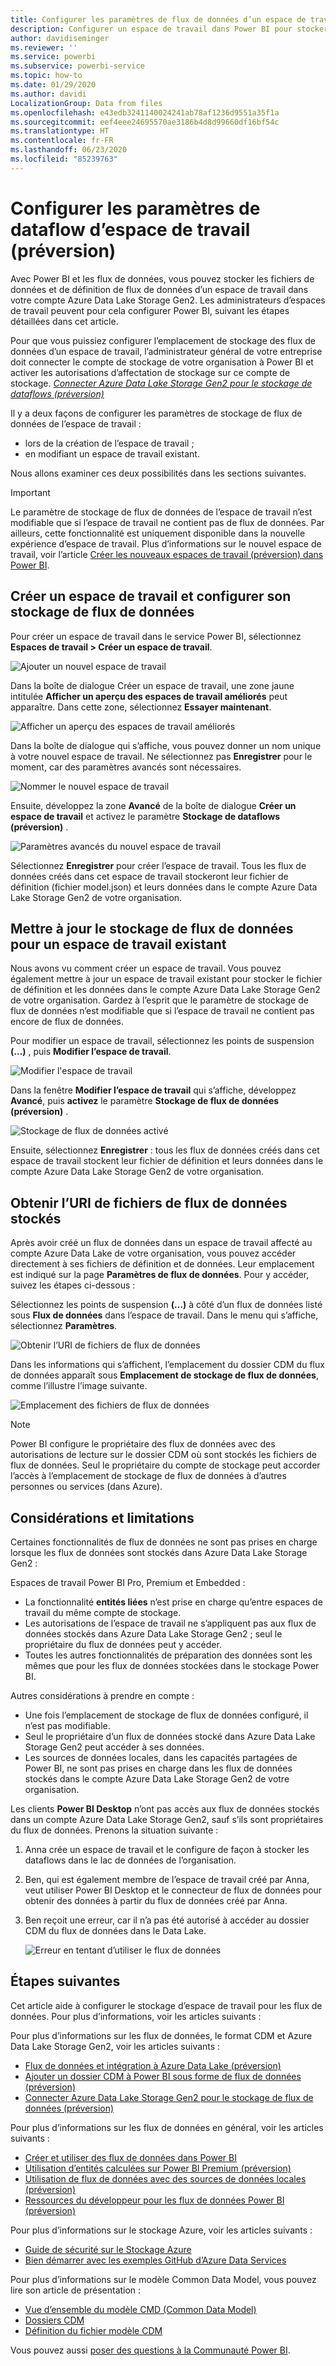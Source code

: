 ```yaml
---
title: Configurer les paramètres de flux de données d’un espace de travail
description: Configurer un espace de travail dans Power BI pour stocker ses fichiers de données et de définition de dataflow dans Azure Data Lake Storage Gen2
author: davidiseminger
ms.reviewer: ''
ms.service: powerbi
ms.subservice: powerbi-service
ms.topic: how-to
ms.date: 01/29/2020
ms.author: davidi
LocalizationGroup: Data from files
ms.openlocfilehash: e43edb3241140024241ab78af1236d9551a35f1a
ms.sourcegitcommit: eef4eee24695570ae3186b4d8d99660df16bf54c
ms.translationtype: HT
ms.contentlocale: fr-FR
ms.lasthandoff: 06/23/2020
ms.locfileid: "85239763"
---
```

# <a name="configure-workspace-dataflow-settings-preview"></a>Configurer les paramètres de dataflow d’espace de travail (préversion)

Avec Power BI et les flux de données, vous pouvez stocker les fichiers de données et de définition de flux de données d’un espace de travail dans votre compte Azure Data Lake Storage Gen2. Les administrateurs d’espaces de travail peuvent pour cela configurer Power BI, suivant les étapes détaillées dans cet article. 

Pour que vous puissiez configurer l’emplacement de stockage des flux de données d’un espace de travail, l’administrateur général de votre entreprise doit connecter le compte de stockage de votre organisation à Power BI et activer les autorisations d’affectation de stockage sur ce compte de stockage. *[Connecter Azure Data Lake Storage Gen2 pour le stockage de dataflows (préversion)](service-dataflows-connect-azure-data-lake-storage-gen2.md)* 

Il y a deux façons de configurer les paramètres de stockage de flux de données de l’espace de travail : 

* lors de la création de l’espace de travail ;
* en modifiant un espace de travail existant.

Nous allons examiner ces deux possibilités dans les sections suivantes. 

> [!IMPORTANT]
> Le paramètre de stockage de flux de données de l’espace de travail n’est modifiable que si l’espace de travail ne contient pas de flux de données. Par ailleurs, cette fonctionnalité est uniquement disponible dans la nouvelle expérience d’espace de travail. Plus d’informations sur le nouvel espace de travail, voir l’article [Créer les nouveaux espaces de travail (préversion) dans Power BI](../collaborate-share/service-create-the-new-workspaces.md).

## <a name="create-a-new-workspace-configure-its-dataflow-storage"></a>Créer un espace de travail et configurer son stockage de flux de données

Pour créer un espace de travail dans le service Power BI, sélectionnez **Espaces de travail > Créer un espace de travail**.

![Ajouter un nouvel espace de travail](media/service-dataflows-configure-workspace-storage-settings/dataflow-storage-settings_01.jpg)

Dans la boîte de dialogue Créer un espace de travail, une zone jaune intitulée **Afficher un aperçu des espaces de travail améliorés** peut apparaître. Dans cette zone, sélectionnez **Essayer maintenant**.

![Afficher un aperçu des espaces de travail améliorés](media/service-dataflows-configure-workspace-storage-settings/dataflow-storage-settings_02.jpg)

Dans la boîte de dialogue qui s’affiche, vous pouvez donner un nom unique à votre nouvel espace de travail. Ne sélectionnez pas **Enregistrer** pour le moment, car des paramètres avancés sont nécessaires.

![Nommer le nouvel espace de travail](media/service-dataflows-configure-workspace-storage-settings/dataflow-storage-settings_03.jpg)

Ensuite, développez la zone **Avancé** de la boîte de dialogue **Créer un espace de travail** et activez le paramètre **Stockage de dataflows (préversion)** .

![Paramètres avancés du nouvel espace de travail](media/service-dataflows-configure-workspace-storage-settings/dataflow-storage-settings_04.jpg)

Sélectionnez **Enregistrer** pour créer l’espace de travail. Tous les flux de données créés dans cet espace de travail stockeront leur fichier de définition (fichier model.json) et leurs données dans le compte Azure Data Lake Storage Gen2 de votre organisation. 

## <a name="update-dataflow-storage-for-an-existing-workspace"></a>Mettre à jour le stockage de flux de données pour un espace de travail existant

Nous avons vu comment créer un espace de travail. Vous pouvez également mettre à jour un espace de travail existant pour stocker le fichier de définition et les données dans le compte Azure Data Lake Storage Gen2 de votre organisation. Gardez à l’esprit que le paramètre de stockage de flux de données n’est modifiable que si l’espace de travail ne contient pas encore de flux de données.

Pour modifier un espace de travail, sélectionnez les points de suspension **(…)** , puis **Modifier l’espace de travail**. 

![Modifier l'espace de travail](media/service-dataflows-configure-workspace-storage-settings/dataflow-storage-settings_05.jpg)

Dans la fenêtre **Modifier l’espace de travail** qui s’affiche, développez **Avancé**, puis **activez** le paramètre **Stockage de flux de données (préversion)** . 

![Stockage de flux de données activé](media/service-dataflows-configure-workspace-storage-settings/dataflow-storage-settings_06.jpg)

Ensuite, sélectionnez **Enregistrer** : tous les flux de données créés dans cet espace de travail stockent leur fichier de définition et leurs données dans le compte Azure Data Lake Storage Gen2 de votre organisation.


## <a name="get-the-uri-of-stored-dataflow-files"></a>Obtenir l’URI de fichiers de flux de données stockés

Après avoir créé un flux de données dans un espace de travail affecté au compte Azure Data Lake de votre organisation, vous pouvez accéder directement à ses fichiers de définition et de données. Leur emplacement est indiqué sur la page **Paramètres de flux de données**. Pour y accéder, suivez les étapes ci-dessous :

Sélectionnez les points de suspension **(…)**  à côté d’un flux de données listé sous **Flux de données** dans l’espace de travail. Dans le menu qui s’affiche, sélectionnez **Paramètres**.

![Obtenir l’URI de fichiers de flux de données](media/service-dataflows-configure-workspace-storage-settings/dataflow-storage-settings_07.jpg)

Dans les informations qui s’affichent, l’emplacement du dossier CDM du flux de données apparaît sous **Emplacement de stockage de flux de données**, comme l’illustre l’image suivante.

![Emplacement des fichiers de flux de données](media/service-dataflows-configure-workspace-storage-settings/dataflow-storage-settings_08.jpg)

> [!NOTE]
> Power BI configure le propriétaire des flux de données avec des autorisations de lecture sur le dossier CDM où sont stockés les fichiers de flux de données. Seul le propriétaire du compte de stockage peut accorder l’accès à l’emplacement de stockage de flux de données à d’autres personnes ou services (dans Azure).



## <a name="considerations-and-limitations"></a>Considérations et limitations

Certaines fonctionnalités de flux de données ne sont pas prises en charge lorsque les flux de données sont stockés dans Azure Data Lake Storage Gen2 : 

Espaces de travail Power BI Pro, Premium et Embedded :
* La fonctionnalité **entités liées** n’est prise en charge qu’entre espaces de travail du même compte de stockage.
* Les autorisations de l’espace de travail ne s’appliquent pas aux flux de données stockés dans Azure Data Lake Storage Gen2 ; seul le propriétaire du flux de données peut y accéder.
* Toutes les autres fonctionnalités de préparation des données sont les mêmes que pour les flux de données stockées dans le stockage Power BI.


Autres considérations à prendre en compte :

* Une fois l’emplacement de stockage de flux de données configuré, il n’est pas modifiable.
* Seul le propriétaire d’un flux de données stocké dans Azure Data Lake Storage Gen2 peut accéder à ses données.
* Les sources de données locales, dans les capacités partagées de Power BI, ne sont pas prises en charge dans les flux de données stockés dans le compte Azure Data Lake Storage Gen2 de votre organisation.

Les clients **Power BI Desktop** n’ont pas accès aux flux de données stockés dans un compte Azure Data Lake Storage Gen2, sauf s’ils sont propriétaires du flux de données. Prenons la situation suivante :

1.  Anna crée un espace de travail et le configure de façon à stocker les dataflows dans le lac de données de l’organisation.
2.  Ben, qui est également membre de l’espace de travail créé par Anna, veut utiliser Power BI Desktop et le connecteur de flux de données pour obtenir des données à partir du flux de données créé par Anna.
3.  Ben reçoit une erreur, car il n’a pas été autorisé à accéder au dossier CDM du flux de données dans le Data Lake.

    ![Erreur en tentant d’utiliser le flux de données](media/service-dataflows-configure-workspace-storage-settings/dataflow-storage-settings_08.jpg)


## <a name="next-steps"></a>Étapes suivantes

Cet article aide à configurer le stockage d’espace de travail pour les flux de données. Pour plus d’informations, voir les articles suivants :

Pour plus d’informations sur les flux de données, le format CDM et Azure Data Lake Storage Gen2, voir les articles suivants :

* [Flux de données et intégration à Azure Data Lake (préversion)](service-dataflows-azure-data-lake-integration.md)
* [Ajouter un dossier CDM à Power BI sous forme de flux de données (préversion)](service-dataflows-add-cdm-folder.md)
* [Connecter Azure Data Lake Storage Gen2 pour le stockage de flux de données (préversion)](service-dataflows-connect-azure-data-lake-storage-gen2.md)

Pour plus d’informations sur les flux de données en général, voir les articles suivants :

* [Créer et utiliser des flux de données dans Power BI](service-dataflows-create-use.md)
* [Utilisation d’entités calculées sur Power BI Premium (préversion)](service-dataflows-computed-entities-premium.md)
* [Utilisation de flux de données avec des sources de données locales (préversion)](service-dataflows-on-premises-gateways.md)
* [Ressources du développeur pour les flux de données Power BI (préversion)](service-dataflows-developer-resources.md)

Pour plus d’informations sur le stockage Azure, voir les articles suivants :

* [Guide de sécurité sur le Stockage Azure](https://docs.microsoft.com/azure/storage/common/storage-security-guide)
* [Bien démarrer avec les exemples GitHub d’Azure Data Services](https://aka.ms/cdmadstutorial)

Pour plus d’informations sur le modèle Common Data Model, vous pouvez lire son article de présentation :

* [Vue d’ensemble du modèle CMD (Common Data Model) ](https://docs.microsoft.com/powerapps/common-data-model/overview)
* [Dossiers CDM](https://go.microsoft.com/fwlink/?linkid=2045304)
* [Définition du fichier modèle CDM](https://go.microsoft.com/fwlink/?linkid=2045521)

Vous pouvez aussi [poser des questions à la Communauté Power BI](https://community.powerbi.com/).

